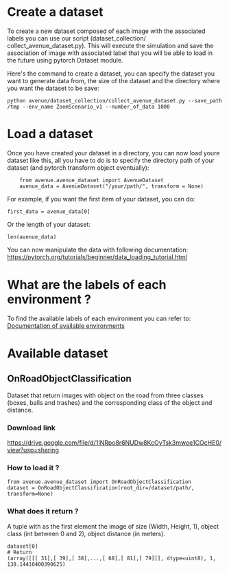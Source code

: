 # Create a dataset

To create a new dataset composed of each image with the associated labels you can use our script (dataset_collection/
collect_avenue_dataset.py). This will execute the simulation and save the association of image with associated label
that you will be able to load in the future using pytorch Dataset module.

Here's the command to create a dataset, you can specify the dataset you want to generate data from, the size of 
the dataset and the directory where you want the dataset to be save:

```
python avenue/dataset_collection/collect_avenue_dataset.py --save_path /tmp --env_name ZoomScenario_v1 --number_of_data 1000
```

# Load a dataset
Once you have created your dataset in a directory, you can now load youre dataset like this, all you have to do is
to specify the directory path of your dataset (and pytorch transform object eventually):

```
    from avenue.avenue_dataset import AvenueDataset
    avenue_data = AvenueDataset("/your/path/", transform = None)
```


For example, if you want the first item of your dataset, you can do:

```
first_data = avenue_data[0]
```

Or the length of your dataset:

```
len(avenue_data)
```

You can now manipulate the data with following documentation: https://pytorch.org/tutorials/beginner/data_loading_tutorial.html

# What are the labels of each environment ?

To find the available labels of each environment you can refer to: 
[Documentation of available environments](ENVIRONMENTS.md)

# Available dataset

## OnRoadObjectClassification

Dataset that return images with object on the road from three classes (boxes, balls and trashes)
and the corresponding class of the object and distance.

### Download link
https://drive.google.com/file/d/1INRpo8r6NUDw8KcOyTsk3mwoe1COcHE0/view?usp=sharing

### How to load it ?
```
from avenue.avenue_dataset import OnRoadObjectClassification
dataset = OnRoadObjectClassification(root_dir=/dataset/path/, transform=None)
```

### What does it return ?
A tuple with as the first element the image of size (Width, Height, 1), object class (int between 0 and 2), 
object distance (in meters).


```
dataset[0]
# Return
(array([[[ 31],[ 39],[ 38],...,[ 68],[ 81],[ 79]]], dtype=uint8), 1, 138.14410400390625)
```